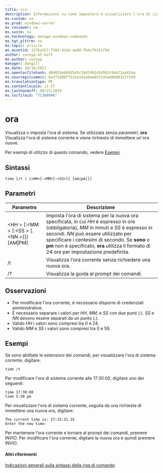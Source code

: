 ```yaml
---
title: ora
description: Informazioni su come impostare e visualizzare l'ora di sistema.
ms.custom: na
ms.prod: windows-server
ms.reviewer: na
ms.suite: na
ms.technology: manage-windows-commands
ms.tgt_pltfrm: na
ms.topic: article
ms.assetid: 1276a257-7283-41da-ae80-fb4cfb311f9d
author: coreyp-at-msft
ms.author: coreyp
manager: dongill
ms.date: 10/16/2017
ms.openlocfilehash: 484653ed65d5e5c16d74b2cb45b2c9da71aa62aa
ms.sourcegitcommit: 6aff3d88ff22ea141a6ea6572a5ad8dd6321f199
ms.translationtype: MT
ms.contentlocale: it-IT
ms.lasthandoff: 09/27/2019
ms.locfileid: "71369946"
---
```

# <a name="time"></a>ora



Visualizza o imposta l'ora di sistema. Se utilizzata senza parametri, **ora** Visualizza l'ora di sistema corrente e viene richiesto di immettere un'ora nuove.

Per esempi di utilizzo di questo comando, vedere [Esempi](#BKMK_examples).

## <a name="syntax"></a>Sintassi

```
time [/t | [<HH>[:<MM>[:<SS>]] [am|pm]]]
```

## <a name="parameters"></a>Parametri

|Parametro|Descrizione|
|---------|-----------|
|\<HH > [:\<MM > [:\<SS > [.\<NN >]]] [AM\|PM]|Imposta l'ora di sistema per la nuova ora specificata, in cui *HH* è espresso in ore (obbligatoria), *MM* in minuti e *SS* è espresso in secondi. *NN* può essere utilizzato per specificare i centesimi di secondo. Se **sono** o **pm** non è specificato, **ora** utilizza il formato di 24 ore per impostazione predefinita.|
|/t|Visualizza l'ora corrente senza richiedere una nuova ora.|
|/?|Visualizza la guida al prompt dei comandi.|

## <a name="remarks"></a>Osservazioni

-   Per modificare l'ora corrente, è necessario disporre di credenziali amministrative.
-   È necessario separare i valori per *HH*, *MM*, e *SS* con due punti (:). *SS* e *NN* devono essere separati da un punto (.).
-   Valido *HH* i valori sono compresi tra 0 e 24.
-   Valido *MM* e *SS* i valori sono compresi tra 0 e 59.

## <a name="BKMK_examples"></a>Esempi

Se sono abilitate le estensioni dei comandi, per visualizzare l'ora di sistema corrente, digitare:
```
time /t
```
Per modificare l'ora di sistema corrente alle 17:30:00, digitare uno dei seguenti:
```
time 17:30:00
time 5:30 pm
```
Per visualizzare l'ora di sistema corrente, seguita da una richiesta di immettere una nuova ora, digitare:
```
The current time is: 17:33:31.35
Enter the new time:
```
Per mantenere l'ora corrente e tornare al prompt dei comandi, premere INVIO. Per modificare l'ora corrente, digitare la nuova ora e quindi premere INVIO.

#### <a name="additional-references"></a>Altri riferimenti

[Indicazioni generali sulla sintassi della riga di comando](command-line-syntax-key.md)